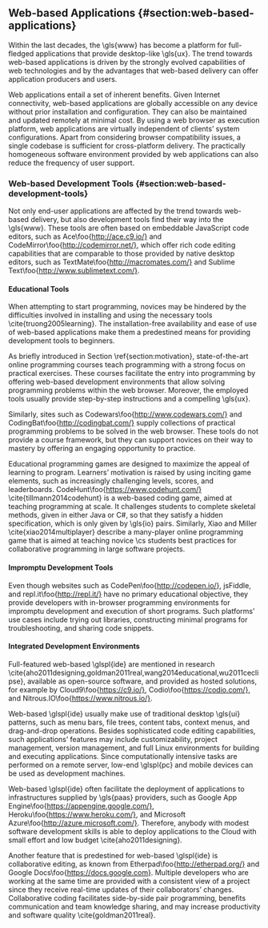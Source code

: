 ## Web-based Applications {#section:web-based-applications}

Within the last decades, the \gls{www} has become a platform for full-fledged applications that provide desktop-like \gls{ux}. The trend towards web-based applications is driven by the strongly evolved capabilities of web technologies and by the advantages that web-based delivery can offer application producers and users.

Web applications entail a set of inherent benefits. Given Internet connectivity, web-based applications are globally accessible on any device without prior installation and configuration. They can also be maintained and updated remotely at minimal cost. By using a web browser as execution platform, web applications are virtually independent of clients’ system configurations. Apart from considering browser compatibility issues, a single codebase is sufficient for cross-platform delivery. The practically homogeneous software environment provided by web applications can also reduce the frequency of user support.

### Web-based Development Tools {#section:web-based-development-tools}

Not only end-user applications are affected by the trend towards web-based delivery, but also development tools find their way into the \gls{www}. These tools are often based on embeddable JavaScript code editors, such as Ace\foo{http://ace.c9.io/} and CodeMirror\foo{http://codemirror.net/}, which offer rich code editing capabilities that are comparable to those provided by native desktop editors, such as TextMate\foo{http://macromates.com/} and Sublime Text\foo{http://www.sublimetext.com/}.

#### Educational Tools

When attempting to start programming, novices may be hindered by the difficulties involved in installing and using the necessary tools \cite{truong2005learning}. The installation-free availability and ease of use of web-based applications make them a predestined means for providing development tools to beginners.

As briefly introduced in Section \ref{section:motivation}, state-of-the-art online programming courses teach programming with a strong focus on practical exercises. These courses facilitate the entry into programming by offering web-based development environments that allow solving programming problems within the web browser. Moreover, the employed tools usually provide step-by-step instructions and a compelling \gls{ux}.

Similarly, sites such as Codewars\foo{http://www.codewars.com/} and CodingBat\foo{http://codingbat.com/} supply collections of practical programming problems to be solved in the web browser. These tools do not provide a course framework, but they can support novices on their way to mastery by offering an engaging opportunity to practice.

Educational programming games are designed to maximize the appeal of learning to program. Learners’ motivation is raised by using inciting game elements, such as increasingly challenging levels, scores, and leaderboards. CodeHunt\foo{https://www.codehunt.com/} \cite{tillmann2014codehunt} is a web-based coding game, aimed at teaching programming at scale. It challenges students to complete skeletal methods, given in either Java or C\#, so that they satisfy a hidden specification, which is only given by \gls{io} pairs. Similarly, Xiao and Miller \cite{xiao2014multiplayer} describe a many-player online programming game that is aimed at teaching novice \cs students best practices for collaborative programming in large software projects.

#### Impromptu Development Tools

Even though websites such as CodePen\foo{http://codepen.io/}, jsFiddle, and repl.it\foo{http://repl.it/} have no primary educational objective, they provide developers with in-browser programming environments for impromptu development and execution of short programs. Such platforms’ use cases include trying out libraries, constructing minimal programs for troubleshooting, and sharing code snippets.

#### Integrated Development Environments

Full-featured web-based \glspl{ide} are mentioned in research \cite{aho2011designing,goldman2011real,wang2014educational,wu2011ceclipse}, available as open-source software, and provided as hosted solutions, for example by Cloud9\foo{https://c9.io/}, Codio\foo{https://codio.com/}, and Nitrous.IO\foo{https://www.nitrous.io/}.

Web-based \glspl{ide} usually make use of traditional desktop \gls{ui} patterns, such as menu bars, file trees, content tabs, context menus, and drag-and-drop operations. Besides sophisticated code editing capabilities, such applications’ features may include customizability, project management, version management, and full Linux environments for building and executing applications. Since computationally intensive tasks are performed on a remote server, low-end \glspl{pc} and mobile devices can be used as development machines.

Web-based \glspl{ide} often facilitate the deployment of applications to infrastructures supplied by \gls{paas} providers, such as Google App Engine\foo{https://appengine.google.com/}, Heroku\foo{https://www.heroku.com/}, and Microsoft Azure\foo{http://azure.microsoft.com/}. Therefore, anybody with modest software development skills is able to deploy applications to the Cloud with small effort and low budget \cite{aho2011designing}.

Another feature that is predestined for web-based \glspl{ide} is collaborative editing, as known from Etherpad\foo{http://etherpad.org/} and Google Docs\foo{https://docs.google.com}. Multiple developers who are working at the same time are provided with a consistent view of a project since they receive real-time updates of their collaborators’ changes. Collaborative coding facilitates side-by-side pair programming, benefits communication and team knowledge sharing, and may increase productivity and software quality \cite{goldman2011real}.